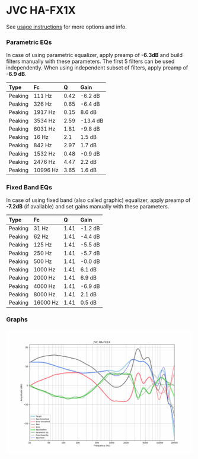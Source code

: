 # JVC HA-FX1X
See [usage instructions](https://github.com/jaakkopasanen/AutoEq#usage) for more options and info.

### Parametric EQs
In case of using parametric equalizer, apply preamp of **-6.3dB** and build filters manually
with these parameters. The first 5 filters can be used independently.
When using independent subset of filters, apply preamp of **-6.9 dB**.

| Type    | Fc       |    Q | Gain     |
|:--------|:---------|:-----|:---------|
| Peaking | 111 Hz   | 0.42 | -6.2 dB  |
| Peaking | 326 Hz   | 0.65 | -6.4 dB  |
| Peaking | 1917 Hz  | 0.15 | 8.6 dB   |
| Peaking | 3534 Hz  | 2.59 | -13.4 dB |
| Peaking | 6031 Hz  | 1.81 | -9.8 dB  |
| Peaking | 16 Hz    | 2.1  | 1.5 dB   |
| Peaking | 842 Hz   | 2.97 | 1.7 dB   |
| Peaking | 1532 Hz  | 0.48 | -0.9 dB  |
| Peaking | 2476 Hz  | 4.47 | 2.2 dB   |
| Peaking | 10996 Hz | 3.65 | 1.6 dB   |

### Fixed Band EQs
In case of using fixed band (also called graphic) equalizer, apply preamp of **-7.2dB**
(if available) and set gains manually with these parameters.

| Type    | Fc       |    Q | Gain    |
|:--------|:---------|:-----|:--------|
| Peaking | 31 Hz    | 1.41 | -1.2 dB |
| Peaking | 62 Hz    | 1.41 | -4.4 dB |
| Peaking | 125 Hz   | 1.41 | -5.5 dB |
| Peaking | 250 Hz   | 1.41 | -5.7 dB |
| Peaking | 500 Hz   | 1.41 | -0.0 dB |
| Peaking | 1000 Hz  | 1.41 | 6.1 dB  |
| Peaking | 2000 Hz  | 1.41 | 6.9 dB  |
| Peaking | 4000 Hz  | 1.41 | -6.9 dB |
| Peaking | 8000 Hz  | 1.41 | 2.1 dB  |
| Peaking | 16000 Hz | 1.41 | 0.5 dB  |

### Graphs
![](./JVC%20HA-FX1X.png)